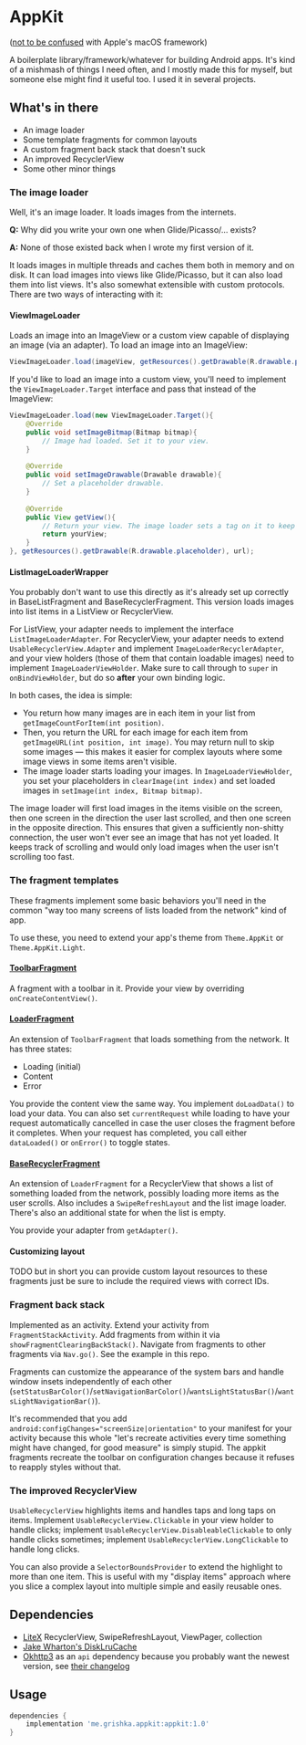 # AppKit
([not to be confused](https://twitter.com/codinghorror/status/506010907021828096) with Apple's macOS framework)

A boilerplate library/framework/whatever for building Android apps. It's kind of a mishmash of things I need often, and I mostly made this for myself, but someone else might find it useful too. I used it in several projects.

## What's in there

* An image loader
* Some template fragments for common layouts
* A custom fragment back stack that doesn't suck
* An improved RecyclerView
* Some other minor things

### The image loader
Well, it's an image loader. It loads images from the internets.

**Q:** Why did you write your own one when Glide/Picasso/... exists?

**A:** None of those existed back when I wrote my first version of it.

It loads images in multiple threads and caches them both in memory and on disk. It can load images into views like Glide/Picasso, but it can also load them into list views. It's also somewhat extensible with custom protocols. There are two ways of interacting with it:

#### ViewImageLoader
Loads an image into an ImageView or a custom view capable of displaying an image (via an adapter). To load an image into an ImageView:
```java
ViewImageLoader.load(imageView, getResources().getDrawable(R.drawable.placeholder), url);
```
If you'd like to load an image into a custom view, you'll need to implement the `ViewImageLoader.Target` interface and pass that instead of the ImageView:
```java
ViewImageLoader.load(new ViewImageLoader.Target(){
	@Override
    public void setImageBitmap(Bitmap bitmap){
		// Image had loaded. Set it to your view.
	}
	
	@Override
    public void setImageDrawable(Drawable drawable){
		// Set a placeholder drawable.
	}
	
	@Override
    public View getView(){
		// Return your view. The image loader sets a tag on it to keep its internal state.
		return yourView;
	}
}, getResources().getDrawable(R.drawable.placeholder), url);
```
#### ListImageLoaderWrapper
You probably don't want to use this directly as it's already set up correctly in BaseListFragment and BaseRecyclerFragment. This version loads images into list items in a ListView or RecyclerView.

For ListView, your adapter needs to implement the interface `ListImageLoaderAdapter`. For RecyclerView, your adapter needs to extend `UsableRecyclerView.Adapter` and implement `ImageLoaderRecyclerAdapter`, and your view holders (those of them that contain loadable images) need to implement `ImageLoaderViewHolder`. Make sure to call through to `super` in `onBindViewHolder`, but do so **after** your own binding logic.

In both cases, the idea is simple:
* You return how many images are in each item in your list from `getImageCountForItem(int position)`.
* Then, you return the URL for each image for each item from `getImageURL(int position, int image)`. You may return null to skip some images — this makes it easier for complex layouts where some image views in some items aren't visible.
* The image loader starts loading your images. In `ImageLoaderViewHolder`, you set your placeholders in `clearImage(int index)` and set loaded images in `setImage(int index, Bitmap bitmap)`.

The image loader will first load images in the items visible on the screen, then one screen in the direction the user last scrolled, and then one screen in the opposite direction. This ensures that given a sufficiently non-shitty connection, the user won't ever see an image that has not yet loaded. It keeps track of scrolling and would only load images when the user isn't scrolling too fast.

### The fragment templates

These fragments implement some basic behaviors you'll need in the common "way too many screens of lists loaded from the network" kind of app.

To use these, you need to extend your app's theme from `Theme.AppKit` or `Theme.AppKit.Light`.

#### [ToolbarFragment](/appkit/src/main/java/me/grishka/appkit/fragments/ToolbarFragment.java)
A fragment with a toolbar in it. Provide your view by overriding `onCreateContentView()`.

#### [LoaderFragment](/appkit/src/main/java/me/grishka/appkit/fragments/LoaderFragment.java)
An extension of `ToolbarFragment` that loads something from the network. It has three states:
* Loading (initial)
* Content
* Error

You provide the content view the same way. You implement `doLoadData()` to load your data. You can also set `currentRequest` while loading to have your request automatically cancelled in case the user closes the fragment before it completes. When your request has completed, you call either `dataLoaded()` or `onError()` to toggle states.

#### [BaseRecyclerFragment](/appkit/src/main/java/me/grishka/appkit/fragments/BaseRecyclerFragment.java)
An extension of `LoaderFragment` for a RecyclerView that shows a list of something loaded from the network, possibly loading more items as the user scrolls. Also includes a `SwipeRefreshLayout` and the list image loader. There's also an additional state for when the list is empty.

You provide your adapter from `getAdapter()`.

#### Customizing layout
TODO but in short you can provide custom layout resources to these fragments just be sure to include the required views with correct IDs.

### Fragment back stack
Implemented as an activity. Extend your activity from `FragmentStackActivity`. Add fragments from within it via `showFragmentClearingBackStack()`. Navigate from fragments to other fragments via `Nav.go()`. See the example in this repo.

Fragments can customize the appearance of the system bars and handle window insets independently of each other (`setStatusBarColor()`/`setNavigationBarColor()`/`wantsLightStatusBar()`/`wantsLightNavigationBar()`).

It's recommended that you add `android:configChanges="screenSize|orientation"` to your manifest for your activity because this whole "let's recreate activities every time something might have changed, for good measure" is simply stupid. The appkit fragments recreate the toolbar on configuration changes because it refuses to reapply styles without that.

### The improved RecyclerView
`UsableRecyclerView` highlights items and handles taps and long taps on items. Implement `UsableRecyclerView.Clickable` in your view holder to handle clicks; implement `UsableRecyclerView.DisableableClickable` to only handle clicks sometimes; implement `UsableRecyclerView.LongClickable` to handle long clicks.

You can also provide a `SelectorBoundsProvider` to extend the highlight to more than one item. This is useful with my "display items" approach where you slice a complex layout into multiple simple and easily reusable ones.

## Dependencies

* [LiteX](https://github.com/grishka/litex) RecyclerView, SwipeRefreshLayout, ViewPager, collection
* [Jake Wharton's DiskLruCache](https://github.com/JakeWharton/DiskLruCache)
* [Okhttp3](https://github.com/square/okhttp) as an `api` dependency because you probably want the newest version, see [their changelog](https://github.com/square/okhttp/blob/master/docs/changelog_3x.md)

## Usage

```groovy
dependencies {
    implementation 'me.grishka.appkit:appkit:1.0'
}
```
